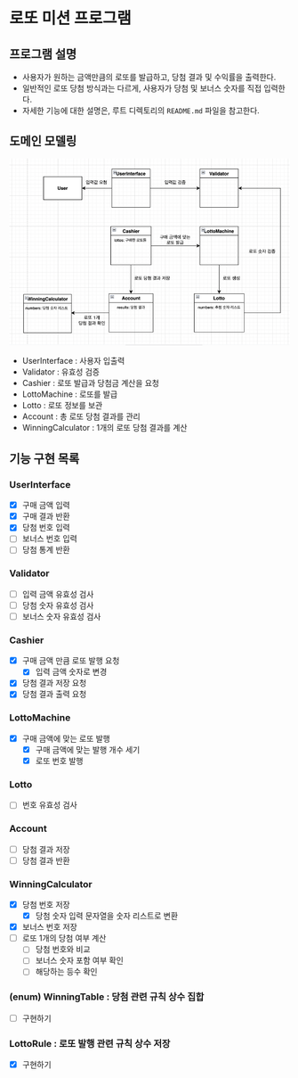 # 로또 미션 프로그램


## 프로그램 설명
- 사용자가 원하는 금액만큼의 로또를 발급하고, 당첨 결과 및 수익률을 출력한다.
- 일반적인 로또 당첨 방식과는 다르게, 사용자가 당첨 및 보너스 숫자를 직접 입력한다.
- 자세한 기능에 대한 설명은, 루트 디렉토리의 `README.md` 파일을 참고한다.


## 도메인 모델링
![img.png](domain-model.png)
- UserInterface : 사용자 입출력
- Validator : 유효성 검증
- Cashier : 로또 발급과 당첨금 계산을 요청
- LottoMachine : 로또를 발급
- Lotto : 로또 정보를 보관
- Account : 총 로또 당첨 결과를 관리
- WinningCalculator : 1개의 로또 당첨 결과를 계산


## 기능 구현 목록
### UserInterface
- [x] 구매 금액 입력
- [x] 구매 결과 반환
- [x] 당첨 번호 입력
- [ ] 보너스 번호 입력
- [ ] 당첨 통계 반환

### Validator
- [ ] 입력 금액 유효성 검사
- [ ] 당첨 숫자 유효성 검사
- [ ] 보너스 숫자 유효성 검사

### Cashier
- [x] 구매 금액 만큼 로또 발행 요청
  - [x] 입력 금액 숫자로 변경
- [x] 당첨 결과 저장 요청
- [x] 당첨 결과 출력 요청

### LottoMachine 
- [x] 구매 금액에 맞는 로또 발행
    - [x] 구매 금액에 맞는 발행 개수 세기
    - [x] 로또 번호 발행

### Lotto
- [ ] 번호 유효성 검사

### Account
- [ ] 당첨 결과 저장
- [ ] 당첨 결과 반환

### WinningCalculator
- [x] 당첨 번호 저장
  - [x] 당첨 숫자 입력 문자열을 숫자 리스트로 변환
- [x] 보너스 번호 저장
- [ ] 로또 1개의 당첨 여부 계산
    - [ ] 당첨 번호와 비교
    - [ ] 보너스 숫자 포함 여부 확인
    - [ ] 해당하는 등수 확인

### (enum) WinningTable : 당첨 관련 규칙 상수 집합
- [ ] 구현하기

### LottoRule : 로또 발행 관련 규칙 상수 저장
- [x] 구현하기